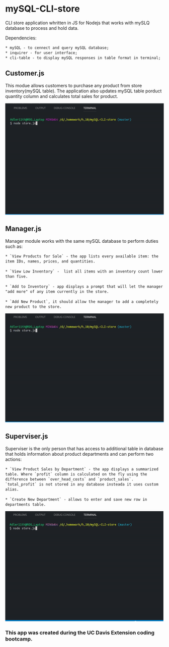 # mySQL-CLI-store

CLI store application whritten in JS for Nodejs that works with mySLQ database to process and hold data. 

Dependencies:

    * mySQL - to cennect and query mySQL database;
    * inquirer - for user interface;
    * cli-table - to display mySQL responses in table format in terminal;


## Customer.js

This modue allows customers to purchase any product from store inventory(mySQL table). The application also updates mySQL table porduct quantity column and calculates total sales for product.

![alt-text](gifs/customerJS.gif)

## Manager.js

Manager module works with the same mySQL database to perform duties such as:

    * `View Products for Sale` - the app lists every available item: the item IDs, names, prices, and quantities.

    * `View Low Inventory` -  list all items with an inventory count lower than five.

    * `Add to Inventory` - app displays a prompt that will let the manager "add more" of any item currently in the store.

    * `Add New Product`, it should allow the manager to add a completely new product to the store.

![alt-text](gifs/managerJS.gif)

## Superviser.js

Superviser is the only person that has access to additional table in database that holds information about product departments and can perform two actions:

    * `View Product Sales by Department` - the app displays a summarized table. Where `profit` column is calculated on the fly using the difference between `over_head_costs` and `product_sales`. `total_profit` is not stored in any database insteada it uses custom alias.
    
    * `Create New Department` - allows to enter and save new row in departments table.

![alt-text](gifs/superviserJS.gif)



### This app was created during the UC Davis Extension coding bootcamp.
